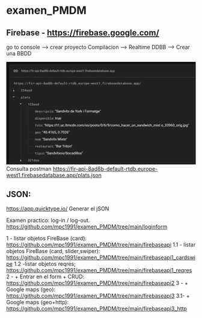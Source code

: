 # examen_PMDM

## Firebase - https://firebase.google.com/
go to console --> crear proyecto
Compilacion --> Realtime DDBB --> Crear una BBDD

![firebaseddbb](image.png)
Consulta postman https://fir-api-8ad8b-default-rtdb.europe-west1.firebasedatabase.app/plats.json

## JSON:
https://app.quicktype.io/
Generar el jSON

Examen practico:
log-in / log-out. https://github.com/mpc1991/examen_PMDM/tree/main/loginform

1 - listar objetos FireBase (card): https://github.com/mpc1991/examen_PMDM/tree/main/firebaseapi
1.1 - listar objetos FireBase (card, slider,swiper): https://github.com/mpc1991/examen_PMDM/tree/main/firebaseapi1_cardswipe
1.2 -listar objetos reqres; https://github.com/mpc1991/examen_PMDM/tree/main/firebaseapi1_reqres
2 - + Entrar en el form + CRUD: https://github.com/mpc1991/examen_PMDM/tree/main/firebaseapi2
3 - + Google maps (geo): https://github.com/mpc1991/examen_PMDM/tree/main/firebaseapi3
3.1- + Google maps (geo+http): https://github.com/mpc1991/examen_PMDM/tree/main/firebaseapi3_http